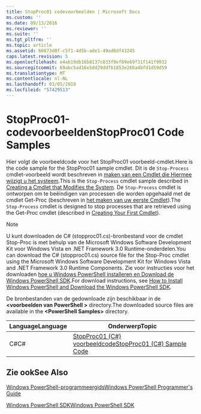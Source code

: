 ```yaml
---
title: StopProc01 codevoorbeelden | Microsoft Docs
ms.custom: ''
ms.date: 09/13/2016
ms.reviewer: ''
ms.suite: ''
ms.tgt_pltfrm: ''
ms.topic: article
ms.assetid: 60873d0f-c5f1-4d5b-ade1-49ad0df43245
caps.latest.revision: 5
ms.openlocfilehash: e4ab19db16b8137c833f9ef89e69f31f141f9932
ms.sourcegitcommit: 69abc5ad16e5dd29ddfb1853e266a4bfd1d59d59
ms.translationtype: MT
ms.contentlocale: nl-NL
ms.lasthandoff: 03/05/2019
ms.locfileid: "57429513"
---
```

# <a name="stopproc01-code-samples"></a><span data-ttu-id="b8d4a-102">StopProc01-codevoorbeelden</span><span class="sxs-lookup"><span data-stu-id="b8d4a-102">StopProc01 Code Samples</span></span>

<span data-ttu-id="b8d4a-103">Hier volgt de voorbeeldcode voor het StopProc01 voorbeeld-cmdlet.</span><span class="sxs-lookup"><span data-stu-id="b8d4a-103">Here is the code sample for the StopProc01 sample cmdlet.</span></span> <span data-ttu-id="b8d4a-104">Dit is de `Stop-Process` cmdlet-voorbeeld wordt beschreven in [maken van een Cmdlet die Hiermee wijzigt u het systeem](../cmdlet/creating-a-cmdlet-that-modifies-the-system.md).</span><span class="sxs-lookup"><span data-stu-id="b8d4a-104">This is the `Stop-Process` cmdlet sample described in [Creating a Cmdlet that Modifies the System](../cmdlet/creating-a-cmdlet-that-modifies-the-system.md).</span></span> <span data-ttu-id="b8d4a-105">De `Stop-Process` cmdlet is ontworpen om te beëindigen van processen die worden opgehaald met de cmdlet Get-Proc (beschreven in [het maken van uw eerste Cmdlet](../cmdlet/creating-a-cmdlet-without-parameters.md)).</span><span class="sxs-lookup"><span data-stu-id="b8d4a-105">The `Stop-Process` cmdlet is designed to stop processes that are retrieved using the Get-Proc cmdlet (described in [Creating Your First Cmdlet](../cmdlet/creating-a-cmdlet-without-parameters.md)).</span></span>

> [!NOTE]
> <span data-ttu-id="b8d4a-106">U kunt downloaden de C# (stopproc01.cs)-bronbestand voor de cmdlet Stop-Proc is met behulp van de Microsoft Windows Software Development Kit voor Windows Vista en .NET Framework 3.0 Runtime-onderdelen.</span><span class="sxs-lookup"><span data-stu-id="b8d4a-106">You can download the C# (stopproc01.cs) source file for the Stop-Proc cmdlet using the Microsoft Windows Software Development Kit for Windows Vista and .NET Framework 3.0 Runtime Components.</span></span> <span data-ttu-id="b8d4a-107">Zie voor instructies voor het downloaden [hoe u Windows PowerShell installeren en Download de Windows PowerShell SDK](/powershell/developer/installing-the-windows-powershell-sdk).</span><span class="sxs-lookup"><span data-stu-id="b8d4a-107">For download instructions, see [How to Install Windows PowerShell and Download the Windows PowerShell SDK](/powershell/developer/installing-the-windows-powershell-sdk).</span></span>
>
> <span data-ttu-id="b8d4a-108">De bronbestanden van de gedownloade zijn beschikbaar in de  **\<voorbeelden van PowerShell >** directory.</span><span class="sxs-lookup"><span data-stu-id="b8d4a-108">The downloaded source files are available in the **\<PowerShell Samples>** directory.</span></span>

|<span data-ttu-id="b8d4a-109">Language</span><span class="sxs-lookup"><span data-stu-id="b8d4a-109">Language</span></span>|<span data-ttu-id="b8d4a-110">Onderwerp</span><span class="sxs-lookup"><span data-stu-id="b8d4a-110">Topic</span></span>|
|--------------|-----------|
|<span data-ttu-id="b8d4a-111">C#</span><span class="sxs-lookup"><span data-stu-id="b8d4a-111">C#</span></span>|[<span data-ttu-id="b8d4a-112">StopProc01 (C#) voorbeeldcode</span><span class="sxs-lookup"><span data-stu-id="b8d4a-112">StopProc01 (C#) Sample Code</span></span>](./stopproc01-csharp-sample-code.md)|

## <a name="see-also"></a><span data-ttu-id="b8d4a-113">Zie ook</span><span class="sxs-lookup"><span data-stu-id="b8d4a-113">See Also</span></span>

[<span data-ttu-id="b8d4a-114">Windows PowerShell-programmeergids</span><span class="sxs-lookup"><span data-stu-id="b8d4a-114">Windows PowerShell Programmer's Guide</span></span>](./windows-powershell-programmer-s-guide.md)

[<span data-ttu-id="b8d4a-115">Windows PowerShell SDK</span><span class="sxs-lookup"><span data-stu-id="b8d4a-115">Windows PowerShell SDK</span></span>](../windows-powershell-reference.md)